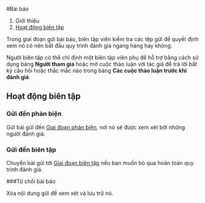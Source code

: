 #Bài báo

1. Giới thiệu
1. [Hoạt động biên tập](submission#editorial-actions)

Trong giai đoạn gửi bài báo, biên tập viên kiểm tra các tệp gửi để quyết định xem nó có nên bắt đầu quy trình đánh giá ngang hàng hay không.

Người biên tập có thể chỉ định một biên tập viên phụ để hỗ trợ bằng cách sử dụng bảng **Người tham gia** hoặc mở cuộc thảo luận với tác giả để trả lời bất kỳ câu hỏi hoặc thắc mắc nào trong bảng **Các cuộc thảo luận trước khi đánh giá**.

## <a name="editorial-actions"></a>Hoạt động biên tập

### Gửi đến phản biện

Gửi bài gửi đến [Giai đoạn phản biện](review), nơi nó sẽ được xem xét bởi những người đánh giá.

### Gửi đến biên tập

Chuyển bài gửi tới [Giai đoạn biên tập](copyediting)  nếu bạn muốn bỏ qua hoàn toàn quy trình đánh giá.

###Từ chối bài báo

Xóa nội dung gửi để xem xét và lưu trữ nó.
